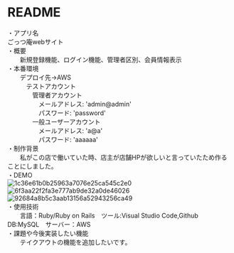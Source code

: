 # README
・アプリ名  
  ごっつ庵webサイト  
・概要  
　　新規登録機能、ログイン機能、管理者区別、会員情報表示  
・本番環境  
　　デプロイ先→AWS  
　　　テストアカウント  
　　　　管理者アカウント  
　　　　　メールアドレス: 'admin@admin'  
　　　　　パスワード: 'password'  
　　　　一般ユーザーアカウント  
　　　　　メールアドレス: 'a@a'  
　　　　　パスワード: 'aaaaaa'  
・制作背景  
　　私がこの店で働いていた時、店主が店舗HPが欲しいと言っていたため作ることにしました。  
・DEMO  
![1c36e61b0b25963a7076e25ca545c2e0](https://user-images.githubusercontent.com/58731446/84861294-b02f2f80-b0ab-11ea-88e2-a0b11e3ca456.jpg)  
![6f3aa22f2fa3e777ab9de32a0de46026](https://user-images.githubusercontent.com/58731446/84861396-e66caf00-b0ab-11ea-94c7-c8b4193c181e.jpg)  
![92684a8b5c3aab13156a52943256ca49](https://user-images.githubusercontent.com/58731446/84861426-fbe1d900-b0ab-11ea-80d5-a91a37e7201e.jpg)  
・使用技術  
　　言語：Ruby/Ruby on Rails　ツール:Visual Studio Code,Github　DB:MySQL　サーバー：AWS  
・課題や今後実装したい機能  
　　テイクアウトの機能を追加したいです。  
